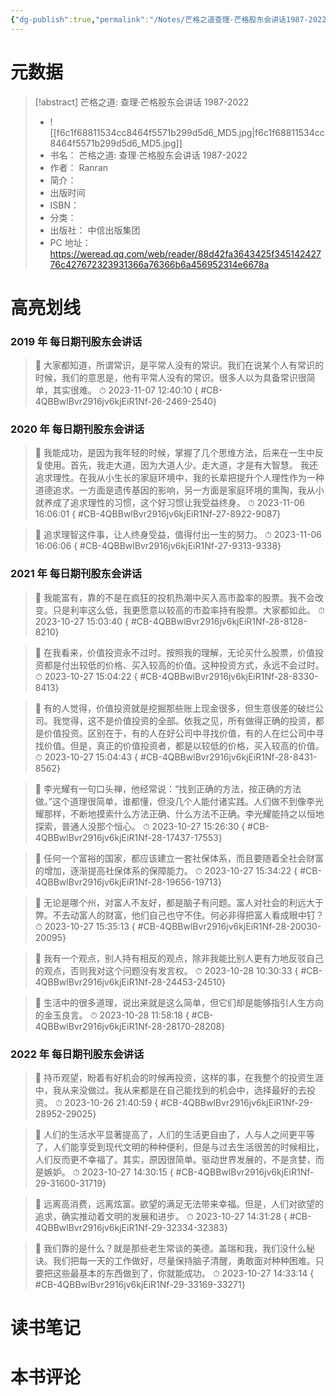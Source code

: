 ```yaml
---
{"dg-publish":true,"permalink":"/Notes/芒格之道查理·芒格股东会讲话1987-2022/"}
---
```



# 元数据

> [!abstract] 芒格之道: 查理·芒格股东会讲话 1987-2022
> - ![[f6c1f68811534cc8464f5571b299d5d6_MD5.jpg\|f6c1f68811534cc8464f5571b299d5d6_MD5.jpg]]
> - 书名： 芒格之道: 查理·芒格股东会讲话 1987-2022
> - 作者： Ranran
> - 简介：
> - 出版时间
> - ISBN：
> - 分类：
> - 出版社： 中信出版集团
> - PC 地址：https://weread.qq.com/web/reader/88d42fa3643425f34514242776c427672323931366a76366b6a456952314e6678a

# 高亮划线

### 2019 年 每日期刊股东会讲话

> 📌 大家都知道，所谓常识，是平常人没有的常识。我们在说某个人有常识的时候，我们的意思是，他有平常人没有的常识。很多人以为具备常识很简单，其实很难。
> ⏱ 2023-11-07 12:40:10
{ #CB-4QBBwlBvr2916jv6kjEiR1Nf-26-2469-2540}


### 2020 年 每日期刊股东会讲话

> 📌 我能成功，是因为我年轻的时候，掌握了几个思维方法，后来在一生中反复使用。首先，我走大道，因为大道人少。走大道，才是有大智慧。
我还追求理性。在我从小生长的家庭环境中，我的长辈把提升个人理性作为一种道德追求。一方面是遗传基因的影响，另一方面是家庭环境的熏陶，我从小就养成了追求理性的习惯，这个好习惯让我受益终身。
> ⏱ 2023-11-06 16:06:01
{ #CB-4QBBwlBvr2916jv6kjEiR1Nf-27-8922-9087}


> 📌 追求理智这件事，让人终身受益，值得付出一生的努力。
> ⏱ 2023-11-06 16:06:06
{ #CB-4QBBwlBvr2916jv6kjEiR1Nf-27-9313-9338}


### 2021 年 每日期刊股东会讲话

> 📌 我能富有，靠的不是在疯狂的投机热潮中买入高市盈率的股票。我不会改变。只是利率这么低，我更愿意以较高的市盈率持有股票。大家都如此。
> ⏱ 2023-10-27 15:03:40
{ #CB-4QBBwlBvr2916jv6kjEiR1Nf-28-8128-8210}


> 📌 在我看来，价值投资永不过时。按照我的理解，无论买什么股票，价值投资都是付出较低的价格、买入较高的价值。这种投资方式，永远不会过时。
> ⏱ 2023-10-27 15:04:22
{ #CB-4QBBwlBvr2916jv6kjEiR1Nf-28-8330-8413}


> 📌 有的人觉得，价值投资就是挖掘那些账上现金很多，但生意很差的破烂公司。我觉得，这不是价值投资的全部。依我之见，所有做得正确的投资，都是价值投资。区别在于，有的人在好公司中寻找价值，有的人在烂公司中寻找价值。但是，真正的价值投资者，都是以较低的价格，买入较高的价值。
> ⏱ 2023-10-27 15:04:43
{ #CB-4QBBwlBvr2916jv6kjEiR1Nf-28-8431-8562}


> 📌 李光耀有一句口头禅，他经常说：“找到正确的方法，按正确的方法做。”这个道理很简单，谁都懂，但没几个人能付诸实践。人们做不到像李光耀那样，不断地摸索什么方法正确、什么方法不正确。李光耀能持之以恒地探索，普通人没那个恒心。
> ⏱ 2023-10-27 15:26:30
{ #CB-4QBBwlBvr2916jv6kjEiR1Nf-28-17437-17553}


> 📌 任何一个富裕的国家，都应该建立一套社保体系，而且要随着全社会财富的增加，逐渐提高社保体系的保障能力。
> ⏱ 2023-10-27 15:34:22
{ #CB-4QBBwlBvr2916jv6kjEiR1Nf-28-19656-19713}


> 📌 无论是哪个州，对富人不友好，都是脑子有问题。富人对社会的利远大于弊。不去动富人的财富，他们自己也守不住。何必非得把富人看成眼中钉？
> ⏱ 2023-10-27 15:35:13
{ #CB-4QBBwlBvr2916jv6kjEiR1Nf-28-20030-20095}


> 📌 我有一个观点，别人持有相反的观点，除非我能比别人更有力地反驳自己的观点，否则我对这个问题没有发言权。
> ⏱ 2023-10-28 10:30:33
{ #CB-4QBBwlBvr2916jv6kjEiR1Nf-28-24453-24510}


> 📌 生活中的很多道理，说出来就是这么简单，但它们却是能够指引人生方向的金玉良言。
> ⏱ 2023-10-28 11:58:18
{ #CB-4QBBwlBvr2916jv6kjEiR1Nf-28-28170-28208}


### 2022 年 每日期刊股东会讲话

> 📌 持币观望，盼着有好机会的时候再投资，这样的事，在我整个的投资生涯中，我从来没做过。我从来都是在自己能找到的机会中，选择最好的去投资。
> ⏱ 2023-10-26 21:40:59
{ #CB-4QBBwlBvr2916jv6kjEiR1Nf-29-28952-29025}


> 📌 人们的生活水平显著提高了，人们的生活更自由了，人与人之间更平等了，人们能享受到现代文明的种种便利，但是与过去生活很苦的时候相比，人们反而更不幸福了。其实，原因很简单。驱动世界发展的，不是贪婪，而是嫉妒。
> ⏱ 2023-10-27 14:30:15
{ #CB-4QBBwlBvr2916jv6kjEiR1Nf-29-31600-31719}


> 📌 远离高消费，远离炫富。欲望的满足无法带来幸福。但是，人们对欲望的追求，确实推动着文明的发展和进步。
> ⏱ 2023-10-27 14:31:28
{ #CB-4QBBwlBvr2916jv6kjEiR1Nf-29-32334-32383}


> 📌 我们靠的是什么？就是那些老生常谈的美德。盖瑞和我，我们没什么秘诀。我们把每一天的工作做好，尽量保持脑子清醒，勇敢面对种种困难。只要把这些最基本的东西做到了，你就能成功。
> ⏱ 2023-10-27 14:33:14
{ #CB-4QBBwlBvr2916jv6kjEiR1Nf-29-33169-33271}


# 读书笔记

# 本书评论
